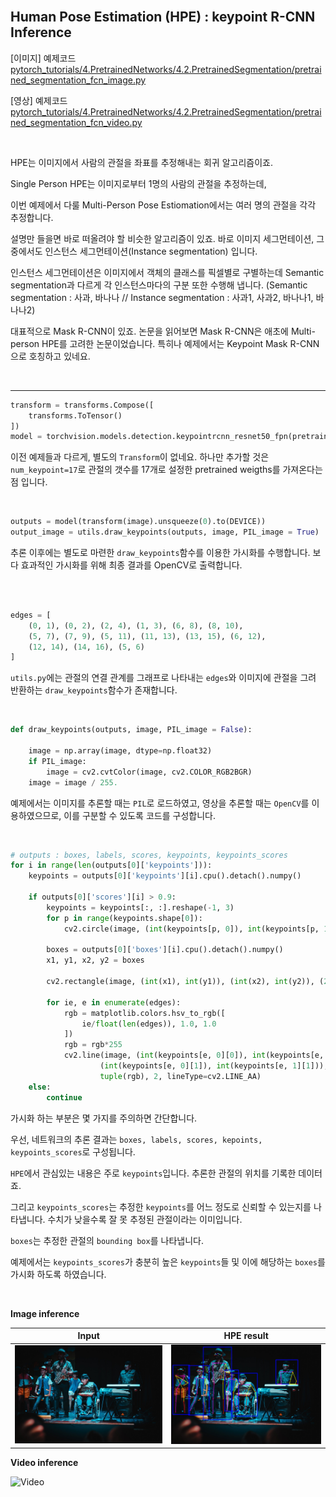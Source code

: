 
<br>

## **H**uman **P**ose **E**stimation (**HPE**) : keypoint R-CNN Inference

[이미지] 예제코드 [pytorch_tutorials/4.PretrainedNetworks/4.2.PretrainedSegmentation/pretrained_segmentation_fcn_image.py](https://github.com/wooni-github/pytorch_tutorials/blob/main/4.PretrainedNetworks/4.3.PretrainedHPE/pretrained_keypointrcnn_image.py)

[영상] 예제코드 [pytorch_tutorials/4.PretrainedNetworks/4.2.PretrainedSegmentation/pretrained_segmentation_fcn_video.py](https://github.com/wooni-github/pytorch_tutorials/blob/main/4.PretrainedNetworks/4.3.PretrainedHPE/pretrained_keypointrcnn_video.py)

<br>

HPE는 이미지에서 사람의 관절을 좌표를 추정해내는 회귀 알고리즘이죠. 

Single Person HPE는 이미지로부터 1명의 사람의 관절을 추정하는데,

이번 예제에서 다룰 Multi-Person Pose Estiomation에서는 여러 명의 관절을 각각 추정합니다.

설명만 들을면 바로 떠올려야 할 비슷한 알고리즘이 있죠. 바로 이미지 세그먼테이션, 그중에서도 인스턴스 세그먼테이션(Instance segmentation) 입니다.

인스턴스 세그먼테이션은 이미지에서 객체의 클래스를 픽셀별로 구별하는데 Semantic segmentation과 다르게 각 인스턴스마다의 구분 또한 수행해 냅니다.
(Semantic segmentation : 사과, 바나나 // Instance segmentation : 사과1, 사과2, 바나나1, 바나나2)

대표적으로 Mask R-CNN이 있죠. 논문을 읽어보면 Mask R-CNN은 애초에 Multi-person HPE를 고려한 논문이었습니다. 특히나 예제에서는 Keypoint Mask R-CNN으로 호칭하고 있네요.


<br>

---

```python
transform = transforms.Compose([
    transforms.ToTensor()
])
model = torchvision.models.detection.keypointrcnn_resnet50_fpn(pretrained=True, num_keypoints=17)
```

이전 예제들과 다르게, 별도의 `Transform`이 없네요. 하나만 추가할 것은 `num_keypoint=17`로 관절의 갯수를 17개로 설정한 pretrained weigths를 가져온다는 점 입니다.


<br>

```python
outputs = model(transform(image).unsqueeze(0).to(DEVICE))
output_image = utils.draw_keypoints(outputs, image, PIL_image = True)
```

추론 이후에는 별도로 마련한 `draw_keypoints`함수를 이용한 가시화를 수행합니다. 보다 효과적인 가시화를 위해 최종 결과를 OpenCV로 출력합니다.

<br>

```python

edges = [
    (0, 1), (0, 2), (2, 4), (1, 3), (6, 8), (8, 10),
    (5, 7), (7, 9), (5, 11), (11, 13), (13, 15), (6, 12),
    (12, 14), (14, 16), (5, 6)
]
```

`utils.py`에는 관절의 연결 관계를 그래프로 나타내는 `edges`와 이미지에 관절을 그려 반환하는 `draw_keypoints`함수가 존재합니다.

<br>

```python
def draw_keypoints(outputs, image, PIL_image = False):

    image = np.array(image, dtype=np.float32)
    if PIL_image:
        image = cv2.cvtColor(image, cv2.COLOR_RGB2BGR)
    image = image / 255.
```

예제에서는 이미지를 추론할 때는 `PIL`로 로드하였고, 영상을 추론할 때는 `OpenCV`를 이용하였으므로, 이를 구분할 수 있도록 코드를 구성합니다.

<br>

```python
# outputs : boxes, labels, scores, keypoints, keypoints_scores
for i in range(len(outputs[0]['keypoints'])):
    keypoints = outputs[0]['keypoints'][i].cpu().detach().numpy()

    if outputs[0]['scores'][i] > 0.9:
        keypoints = keypoints[:, :].reshape(-1, 3)
        for p in range(keypoints.shape[0]):
            cv2.circle(image, (int(keypoints[p, 0]), int(keypoints[p, 1])), 3, (0, 0, 255), thickness=-1, lineType=cv2.FILLED)

        boxes = outputs[0]['boxes'][i].cpu().detach().numpy()
        x1, y1, x2, y2 = boxes

        cv2.rectangle(image, (int(x1), int(y1)), (int(x2), int(y2)), (255, 0, 0), 3)

        for ie, e in enumerate(edges):
            rgb = matplotlib.colors.hsv_to_rgb([
                ie/float(len(edges)), 1.0, 1.0
            ])
            rgb = rgb*255
            cv2.line(image, (int(keypoints[e, 0][0]), int(keypoints[e, 1][0])),
                    (int(keypoints[e, 0][1]), int(keypoints[e, 1][1])),
                    tuple(rgb), 2, lineType=cv2.LINE_AA)
    else:
        continue
```

가시화 하는 부분은 몇 가지를 주의하면 간단합니다.

우선, 네트워크의 추론 결과는 `boxes, labels, scores, kepoints, keypoints_scores`로 구성됩니다.

`HPE`에서 관심있는 내용은 주로 `keypoints`입니다. 추론한 관절의 위치를 기록한 데이터죠.

그리고 `keypoints_scores`는 추정한 `keypoints`를 어느 정도로 신뢰할 수 있는지를 나타냅니다. 수치가 낮을수록 잘 못 추정된 관절이라는 이미입니다.

`boxes`는 추정한 관절의 `bounding box`를 나타냅니다. 

예제에서는 `keypoints_scores`가 충분히 높은 `keypoints`들 및 이에 해당하는 `boxes`를 가시화 하도록 하였습니다.

<br>

**Image inference**

|Input|HPE result|
|---|---|
|![input_image](test_image.jpg)|![result_image](test_image_result.png)|

**Video inference**

![Video](test_video_result.gif) 